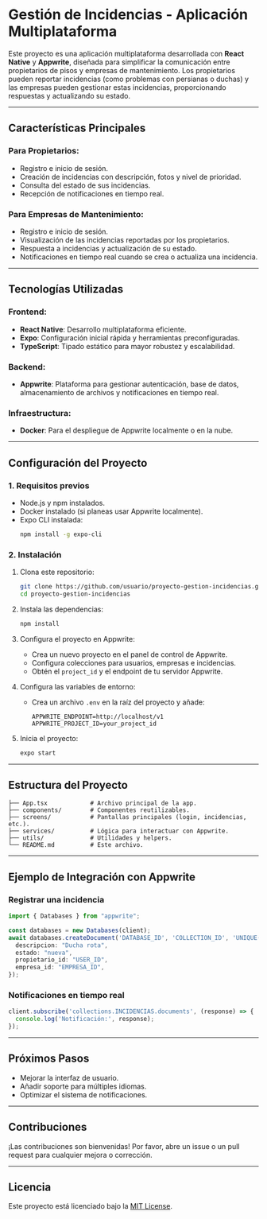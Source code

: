 # Gestión de Incidencias - Aplicación Multiplataforma

Este proyecto es una aplicación multiplataforma desarrollada con **React Native** y **Appwrite**, diseñada para simplificar la comunicación entre propietarios de pisos y empresas de mantenimiento. Los propietarios pueden reportar incidencias (como problemas con persianas o duchas) y las empresas pueden gestionar estas incidencias, proporcionando respuestas y actualizando su estado.

---

## Características Principales
### Para Propietarios:
- Registro e inicio de sesión.
- Creación de incidencias con descripción, fotos y nivel de prioridad.
- Consulta del estado de sus incidencias.
- Recepción de notificaciones en tiempo real.

### Para Empresas de Mantenimiento:
- Registro e inicio de sesión.
- Visualización de las incidencias reportadas por los propietarios.
- Respuesta a incidencias y actualización de su estado.
- Notificaciones en tiempo real cuando se crea o actualiza una incidencia.

---

## Tecnologías Utilizadas
### Frontend:
- **React Native**: Desarrollo multiplataforma eficiente.
- **Expo**: Configuración inicial rápida y herramientas preconfiguradas.
- **TypeScript**: Tipado estático para mayor robustez y escalabilidad.

### Backend:
- **Appwrite**: Plataforma para gestionar autenticación, base de datos, almacenamiento de archivos y notificaciones en tiempo real.

### Infraestructura:
- **Docker**: Para el despliegue de Appwrite localmente o en la nube.

---

## Configuración del Proyecto
### 1. Requisitos previos
- Node.js y npm instalados.
- Docker instalado (si planeas usar Appwrite localmente).
- Expo CLI instalada:
  ```bash
  npm install -g expo-cli
  ```

### 2. Instalación
1. Clona este repositorio:
   ```bash
   git clone https://github.com/usuario/proyecto-gestion-incidencias.git
   cd proyecto-gestion-incidencias
   ```
2. Instala las dependencias:
   ```bash
   npm install
   ```
3. Configura el proyecto en Appwrite:
   - Crea un nuevo proyecto en el panel de control de Appwrite.
   - Configura colecciones para usuarios, empresas e incidencias.
   - Obtén el `project_id` y el endpoint de tu servidor Appwrite.

4. Configura las variables de entorno:
   - Crea un archivo `.env` en la raíz del proyecto y añade:
     ```env
     APPWRITE_ENDPOINT=http://localhost/v1
     APPWRITE_PROJECT_ID=your_project_id
     ```

5. Inicia el proyecto:
   ```bash
   expo start
   ```

---

## Estructura del Proyecto
```plaintext
├── App.tsx            # Archivo principal de la app.
├── components/        # Componentes reutilizables.
├── screens/           # Pantallas principales (login, incidencias, etc.).
├── services/          # Lógica para interactuar con Appwrite.
├── utils/             # Utilidades y helpers.
└── README.md          # Este archivo.
```

---

## Ejemplo de Integración con Appwrite
### Registrar una incidencia
```typescript
import { Databases } from "appwrite";

const databases = new Databases(client);
await databases.createDocument('DATABASE_ID', 'COLLECTION_ID', 'UNIQUE()', {
  descripcion: "Ducha rota",
  estado: "nueva",
  propietario_id: "USER_ID",
  empresa_id: "EMPRESA_ID",
});
```

### Notificaciones en tiempo real
```typescript
client.subscribe('collections.INCIDENCIAS.documents', (response) => {
  console.log('Notificación:', response);
});
```

---

## Próximos Pasos
- Mejorar la interfaz de usuario.
- Añadir soporte para múltiples idiomas.
- Optimizar el sistema de notificaciones.

---

## Contribuciones
¡Las contribuciones son bienvenidas! Por favor, abre un issue o un pull request para cualquier mejora o corrección.

---

## Licencia
Este proyecto está licenciado bajo la [MIT License](LICENSE).
